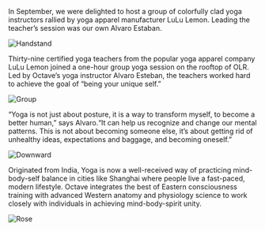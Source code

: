 In September, we were delighted to host a group of colorfully clad yoga instructors rallied by yoga apparel manufacturer LuLu Lemon.  Leading the teacher’s session was our own Alvaro Estaban.    

![Handstand](/img/yoga-day-handstand.png)

Thirty-nine certified yoga teachers from the popular yoga apparel company LuLu Lemon joined a one-hour group yoga session on the rooftop of OLR. Led by Octave’s yoga instructor Alvaro Esteban, the teachers worked hard to achieve the goal of “being your unique self.”

![Group](/img/yoga-day-group.png)

“Yoga is not just about posture, it is a way to transform myself, to become a better human,” says Alvaro.“It can help us recognize and change our mental patterns. This is not about becoming someone else, it’s about getting rid of unhealthy ideas, expectations and baggage, and becoming oneself.”

![Downward](/img/yoga-day-downward.png)

Originated from India, Yoga is now a well-received way of practicing mind-body-self balance in cities like Shanghai where people live a fast-paced, modern lifestyle. Octave integrates the best of Eastern consciousness training with advanced Western anatomy and physiology science to work closely with individuals in achieving mind-body-spirit unity. 

![Rose](/img/yoga-day-rose.png)